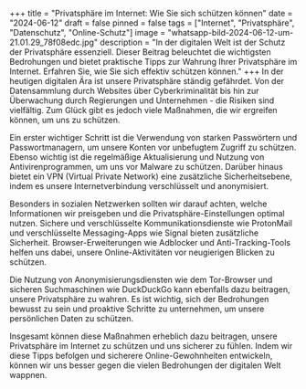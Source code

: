 +++
title = "Privatsphäre im Internet: Wie Sie sich schützen können"
date = "2024-06-12"
draft = false
pinned = false
tags = ["Internet", "Privatsphäre", "Datenschutz", "Online-Schutz"]
image = "whatsapp-bild-2024-06-12-um-21.01.29_78f08edc.jpg"
description = "In der digitalen Welt ist der Schutz der Privatsphäre essenziell. Dieser Beitrag beleuchtet die wichtigsten Bedrohungen und bietet praktische Tipps zur Wahrung Ihrer Privatsphäre im Internet. Erfahren Sie, wie Sie sich effektiv schützen können."
+++
In der heutigen digitalen Ära ist unsere Privatsphäre ständig gefährdet. Von der Datensammlung durch Websites über Cyberkriminalität bis hin zur Überwachung durch Regierungen und Unternehmen - die Risiken sind vielfältig. Zum Glück gibt es jedoch viele Maßnahmen, die wir ergreifen können, um uns zu schützen.

Ein erster wichtiger Schritt ist die Verwendung von starken Passwörtern und Passwortmanagern, um unsere Konten vor unbefugtem Zugriff zu schützen. Ebenso wichtig ist die regelmäßige Aktualisierung und Nutzung von Antivirenprogrammen, um uns vor Malware zu schützen. Darüber hinaus bietet ein VPN (Virtual Private Network) eine zusätzliche Sicherheitsebene, indem es unsere Internetverbindung verschlüsselt und anonymisiert.

Besonders in sozialen Netzwerken sollten wir darauf achten, welche Informationen wir preisgeben und die Privatsphäre-Einstellungen optimal nutzen. Sichere und verschlüsselte Kommunikationsdienste wie ProtonMail und verschlüsselte Messaging-Apps wie Signal bieten zusätzliche Sicherheit. Browser-Erweiterungen wie Adblocker und Anti-Tracking-Tools helfen uns dabei, unsere Online-Aktivitäten vor neugierigen Blicken zu schützen.

Die Nutzung von Anonymisierungsdiensten wie dem Tor-Browser und sicheren Suchmaschinen wie DuckDuckGo kann ebenfalls dazu beitragen, unsere Privatsphäre zu wahren. Es ist wichtig, sich der Bedrohungen bewusst zu sein und proaktive Schritte zu unternehmen, um unsere persönlichen Daten zu schützen.

Insgesamt können diese Maßnahmen erheblich dazu beitragen, unsere Privatsphäre im Internet zu schützen und uns sicherer zu fühlen. Indem wir diese Tipps befolgen und sicherere Online-Gewohnheiten entwickeln, können wir uns besser gegen die vielen Bedrohungen der digitalen Welt wappnen.